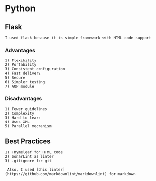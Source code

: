 # Python

## Flask

```
I used flask because it is simple framework with HTML code support
```

### Advantages

```
1) Flexibility
2) Portability
3) Consistent configuration
4) Fast delivery
5) Secure
6) Simpler testing
7) AOP module
```

### Disadvantages

```
1) Fewer guidelines
2) Complexity
3) Hard to learn
4) Uses XML
5) Parallel mechanism
```

## Best Practices

```
1) Thymeleaf for HTML code
2) SonarLint as linter
3) .gitignore for git

 Also, I used [this linter](https://github.com/markdownlint/markdownlint) for markdown
```